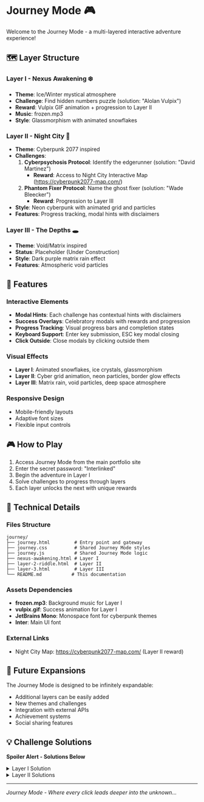 # Journey Mode 🎮

Welcome to the Journey Mode - a multi-layered interactive adventure experience!

## 🗺️ Layer Structure

### **Layer I - Nexus Awakening** ❄️
- **Theme**: Ice/Winter mystical atmosphere
- **Challenge**: Find hidden numbers puzzle (solution: "Alolan Vulpix")
- **Reward**: Vulpix GIF animation + progression to Layer II
- **Music**: frozen.mp3
- **Style**: Glassmorphism with animated snowflakes

### **Layer II - Night City** 🌃
- **Theme**: Cyberpunk 2077 inspired
- **Challenges**: 
  1. **Cyberpsychosis Protocol**: Identify the edgerunner (solution: "David Martinez")
     - **Reward**: Access to Night City Interactive Map (https://cyberpunk2077-map.com/)
  2. **Phantom Fixer Protocol**: Name the ghost fixer (solution: "Wade Bleecker")  
     - **Reward**: Progression to Layer III
- **Style**: Neon cyberpunk with animated grid and particles
- **Features**: Progress tracking, modal hints with disclaimers

### **Layer III - The Depths** 🕳️
- **Theme**: Void/Matrix inspired
- **Status**: Placeholder (Under Construction)
- **Style**: Dark purple matrix rain effect
- **Features**: Atmospheric void particles

## 🎯 Features

### Interactive Elements
- **Modal Hints**: Each challenge has contextual hints with disclaimers
- **Success Overlays**: Celebratory modals with rewards and progression
- **Progress Tracking**: Visual progress bars and completion states
- **Keyboard Support**: Enter key submission, ESC key modal closing
- **Click Outside**: Close modals by clicking outside them

### Visual Effects
- **Layer I**: Animated snowflakes, ice crystals, glassmorphism
- **Layer II**: Cyber grid animation, neon particles, border glow effects
- **Layer III**: Matrix rain, void particles, deep space atmosphere

### Responsive Design
- Mobile-friendly layouts
- Adaptive font sizes
- Flexible input controls

## 🎮 How to Play

1. Access Journey Mode from the main portfolio site
2. Enter the secret password: "Interlinked"
3. Begin the adventure in Layer I
4. Solve challenges to progress through layers
5. Each layer unlocks the next with unique rewards

## 🎨 Technical Details

### Files Structure
```
journey/
├── journey.html         # Entry point and gateway
├── journey.css          # Shared Journey Mode styles
├── journey.js           # Shared Journey Mode logic
├── nexus-awakening.html # Layer I
├── layer-2-riddle.html  # Layer II
├── layer-3.html         # Layer III
└── README.md           # This documentation
```

### Assets Dependencies
- **frozen.mp3**: Background music for Layer I
- **vulpix.gif**: Success animation for Layer I
- **JetBrains Mono**: Monospace font for cyberpunk themes
- **Inter**: Main UI font

### External Links
- Night City Map: https://cyberpunk2077-map.com/ (Layer II reward)

## 🔮 Future Expansions

The Journey Mode is designed to be infinitely expandable:
- Additional layers can be easily added
- New themes and challenges
- Integration with external APIs
- Achievement systems
- Social sharing features

## 💡 Challenge Solutions

**Spoiler Alert - Solutions Below**

<details>
<summary>Layer I Solution</summary>
Password: "Alolan Vulpix"
(Find hidden numbers in the ice crystals)
</details>

<details>
<summary>Layer II Solutions</summary>
1. Cyberpsychosis: "David Martinez"
2. Phantom Fixer: "Wade Bleecker"
</details>

---

*Journey Mode - Where every click leads deeper into the unknown...*
